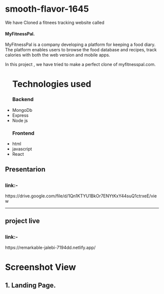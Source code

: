 # smooth-flavor-1645
We have Cloned a fitnees tracking website called  <h4>MyFitnessPal.</h4> MyFitnessPal is a company developing a platform for keeping a food diary. The platform enables users to browse the food database and recipes, track calories with both the web version and mobile apps.

In this project , we have tried to make a perfect clone of myfitnesspal.com.

<ul>
<h1>Technologies used</h1>
  <h3>Backend</h3>
  <li>MongoDb</li>
  <li>Express</li>
  <li>Node js</li>
   <h3>Frontend</h3>
  <li>html</li>
  <li>javascript</li>
  <li>React</li>
  
  </ul>

<h2>Presentarion <h2>
  <h3>link:-</h3>https://drive.google.com/file/d/1Qn1KTYU1BkOr7ENYtKxY44suQ1ctrxeE/view
  
  <hr/> 
  
  <h2>project live <h2>
  <h3>link:-</h3>https://remarkable-jalebi-7194dd.netlify.app/
  
   <h1>Screenshot View</h1>
<h2>1.  Landing Page.</h2>
